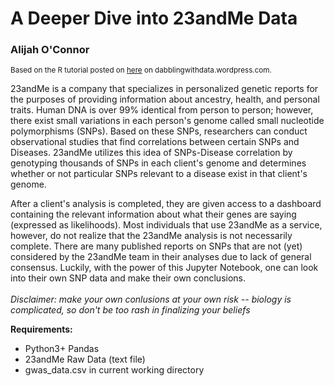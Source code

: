 # A Deeper Dive into 23andMe Data 
### Alijah O'Connor
<small>Based on the R tutorial posted on <a href="https://dabblingwithdata.wordpress.com/2018/07/16/analysing-your-23andme-genetic-data-in-r-part-1-importing-your-genome-into-r/">here</a> on dabblingwithdata.wordpress.com.</small>

23andMe is a company that specializes in personalized genetic reports for the purposes of providing information about ancestry, health, and personal traits. Human DNA is over 99% identical from person to person; however, there exist small variations in each person's genome called small nucleotide polymorphisms (SNPs). Based on these SNPs, researchers can conduct observational studies that find correlations between certain SNPs and Diseases. 23andMe utilizes this idea of SNPs-Disease correlation by genotyping thousands of SNPs in each client's genome and determines whether or not particular SNPs relevant to a disease exist in that client's genome.


After a client's analysis is completed, they are given access to a dashboard containing the relevant information about what their genes are saying (expressed as likelihoods). Most individuals that use 23andMe as a service, however, do not realize that the 23andMe analysis is not necessarily complete. There are many published reports on SNPs that are not (yet) considered by the 23andMe team in their analyses due to lack of general consensus. Luckily, with the power of this Jupyter Notebook, one can look into their own SNP data and make their own conclusions. 
<br><br>
*Disclaimer:  make your own conlusions at your own risk -- biology is complicated, so don't be too rash in finalizing your beliefs*

<b>Requirements:</b>
- Python3+
    Pandas
- 23andMe Raw Data (text file)
- gwas_data.csv in current working directory
